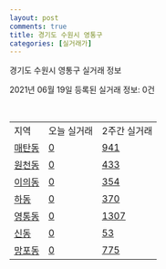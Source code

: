 ```yaml
---
layout: post
comments: true
title: 경기도 수원시 영통구
categories: [실거래가]
---
```


경기도 수원시 영통구 실거래 정보

2021년 06월 19일 등록된 실거래 정보: 0건

<script type="text/javascript">
  google.charts.load('current', {'packages':['corechart']});
  google.charts.setOnLoadCallback(drawChart);

  function drawChart() {
    var data = google.visualization.arrayToDataTable([['거래일', '매매', '전월세', '전매'], ['2021-02', 552, 552, 0], ['2021-03', 526, 561, 0], ['2021-04', 425, 436, 0], ['2021-05', 559, 391, 0], ['2021-06', 72, 159, 0]]);

    var options = {
      title: '최근 유형별 거래량 추이',
      legend: { position: 'bottom' }
    };

    var chart = new google.visualization.LineChart(document.getElementById('columnchart_material'));
    chart.draw(data, (options));
  }
</script>

<div id="columnchart_material" style="width: 450px; margin-left: -35px"></div>
<br>
<table class="sortable">
  <tr>
    <td>지역</td>
    <td>오늘 실거래</td>
    <td>2주간 실거래</td>
  </tr>

  
  <tr class="item">
    <td><a href="4111710100.html">매탄동</a></td>
    <td><a href="4111710100.html">0</a></td>
    <td><a href="4111710100.html">941</a></td>
  </tr>
    

  <tr class="item">
    <td><a href="4111710200.html">원천동</a></td>
    <td><a href="4111710200.html">0</a></td>
    <td><a href="4111710200.html">433</a></td>
  </tr>
    

  <tr class="item">
    <td><a href="4111710300.html">이의동</a></td>
    <td><a href="4111710300.html">0</a></td>
    <td><a href="4111710300.html">354</a></td>
  </tr>
    

  <tr class="item">
    <td><a href="4111710400.html">하동</a></td>
    <td><a href="4111710400.html">0</a></td>
    <td><a href="4111710400.html">370</a></td>
  </tr>
    

  <tr class="item">
    <td><a href="4111710500.html">영통동</a></td>
    <td><a href="4111710500.html">0</a></td>
    <td><a href="4111710500.html">1307</a></td>
  </tr>
    

  <tr class="item">
    <td><a href="4111710600.html">신동</a></td>
    <td><a href="4111710600.html">0</a></td>
    <td><a href="4111710600.html">53</a></td>
  </tr>
    

  <tr class="item">
    <td><a href="4111710700.html">망포동</a></td>
    <td><a href="4111710700.html">0</a></td>
    <td><a href="4111710700.html">775</a></td>
  </tr>
    


</table>


    